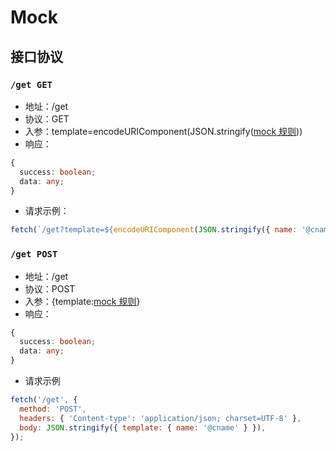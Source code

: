# Mock

## 接口协议

### `/get GET`

- 地址：/get
- 协议：GET
- 入参：template=encodeURIComponent(JSON.stringify([mock 规则](http://mockjs.com/examples.html#Basic)))
- 响应：

```typescript
{
  success: boolean;
  data: any;
}
```

- 请求示例：

```javascript
fetch(`/get?template=${encodeURIComponent(JSON.stringify({ name: '@cname' }))}`, { method: 'GET' });
```

### `/get POST`

- 地址：/get
- 协议：POST
- 入参：{template:[mock 规则](http://mockjs.com/examples.html#Basic)}
- 响应：

```typescript
{
  success: boolean;
  data: any;
}
```

- 请求示例

```javascript
fetch('/get', {
  method: 'POST',
  headers: { 'Content-type': 'application/json; charset=UTF-8' },
  body: JSON.stringify({ template: { name: '@cname' } }),
});
```
